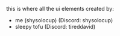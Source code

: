 this is where all the ui elements created by:

- me (shysolocup) (Discord: shysolocup)
- sleepy tofu (Discord: tireddavid)
